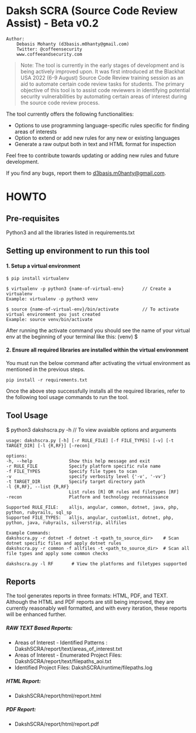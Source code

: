 # Daksh SCRA (Source Code Review Assist) - Beta v0.2

```
Author: 	
	Debasis Mohanty (d3basis.m0hanty@gmail.com)
	Twitter: @coffeensecurity
	www.coffeeandsecurity.com
```


> Note: The tool is currently in the early stages of development and is being actively improved upon. It was first introduced at the Blackhat USA 2022 (6-9 August) Source Code Review training session as an aid to automate certain code review tasks for students. The primary objective of this tool is to assist code reviewers in identifying potential security vulnerabilities by automating certain areas of interest during the source code review process. 

The tool currently offers the following functionalities: 
* Options to use programming language-specific rules specific for finding areas of interests
* Option to extend or add new rules for any new or existing languages
* Generate a raw output both in text and HTML format for inspection

Feel free to contribute towards updating or adding new rules and future development.

If you find any bugs, report them to d3basis.m0hanty@gmail.com.



# HOWTO

## Pre-requisites
Python3 and all the libraries listed in requirements.txt

## Setting up environment to run this tool

#### 1. Setup a virtual environment
	$ pip install virtualenv

	$ virtualenv -p python3 {name-of-virtual-env}  		// Create a virtualenv
	Example: virtualenv -p python3 venv

	$ source {name-of-virtual-env}/bin/activate 		// To activate virtual environment you just created
	Example: source venv/bin/activate

After running the activate command you should see the name of your virtual env at the beginning of your terminal like this:
	(venv) $ 

#### 2. Ensure all required libraries are installed within the virtual environment
You must run the below command after activating the virtual environment as mentioned in the previous steps.

	pip install -r requirements.txt

Once the above step successfully installs all the required libraries, refer to the following tool usage commands to run the tool.

## Tool Usage

$ python3 dakshscra.py -h		// To view avaialble options and arguments

	usage: dakshscra.py [-h] [-r RULE_FILE] [-f FILE_TYPES] [-v] [-t TARGET_DIR] [-l {R,RF}] [-recon]

	options:
	-h, --help            	Show this help message and exit
	-r RULE_FILE          	Specify platform specific rule name
	-f FILE_TYPES         	Specify file types to scan
	-v                    	specify verbosity level {'-v', '-vv'}
	-t TARGET_DIR         	Specify target directory path
	-l {R,RF}, --list {R,RF}
							List rules [R] OR rules and filetypes [RF]
	-recon                	Platform and technology reconnaissance

	Supported RULE_FILE: 	alljs, angular, common, dotnet, java, php, python, rubyrails, sql_sp
	Supported FILE_TYPES:	alljs, angular, customlist, dotnet, php, python, java, rubyrails, silverstrip, allfiles

```
Example Commands: 
dakshscra.py -r dotnet -f dotnet -t <path_to_source_dir>	# Scan dotnet specific files and apply dotnet rules
dakshscra.py -r common -f allfiles -t <path_to_source_dir>	# Scan all file types and apply some common checks

dakshscra.py -l RF	 	 # View the platforms and filetypes supported	
```

## Reports
The tool generates reports in three formats: HTML, PDF, and TEXT. Although the HTML and PDF reports are still being improved, they are currently reasonably well formatted, and with every iteration, these reports will be enhanced further. 

##### RAW TEXT Based Reports: 	
* Areas of Interest - Identified Patterns : 	DakshSCRA/report/text/areas_of_interest.txt
* Areas of Interest - Enumerated Project Files: DakshSCRA/report/text/filepaths_aoi.txt
* Identified Project Files:	DakshSCRA/runtime/filepaths.log	
##### HTML Report:
* DakshSCRA/report/html/report.html	
##### PDF Report:
* DakshSCRA/report/html/report.pdf
